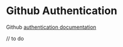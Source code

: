 # Github Authentication

Github [authentication documentation](https://docs.github.com/en/authentication)

// to do
